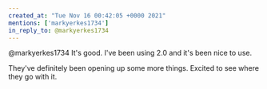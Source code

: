 ```yaml
---
created_at: "Tue Nov 16 00:42:05 +0000 2021"
mentions: ['markyerkes1734']
in_reply_to: @markyerkes1734
---
```


@markyerkes1734 It's good. I've been using 2.0 and it's been nice to use. 

They've definitely been opening up some more things. Excited to see where they go with it.